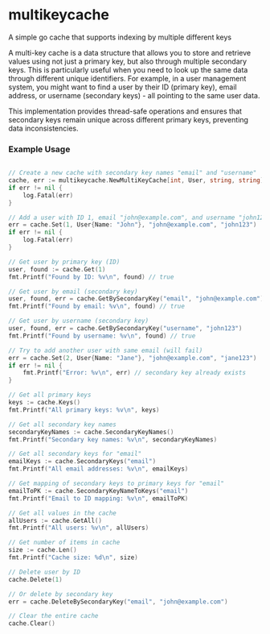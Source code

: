 # multikeycache
A simple go cache that supports indexing by multiple different keys

A multi-key cache is a data structure that allows you to store and retrieve values using not just a primary key, but also through multiple secondary keys. This is particularly useful when you need to look up the same data through different unique identifiers. For example, in a user management system, you might want to find a user by their ID (primary key), email address, or username (secondary keys) - all pointing to the same user data.

This implementation provides thread-safe operations and ensures that secondary keys remain unique across different primary keys, preventing data inconsistencies.

### Example Usage

```go

// Create a new cache with secondary key names "email" and "username"
cache, err := multikeycache.NewMultiKeyCache[int, User, string, string]([]string{"email", "username"})
if err != nil {
    log.Fatal(err)
}

// Add a user with ID 1, email "john@example.com", and username "john123"
err = cache.Set(1, User{Name: "John"}, "john@example.com", "john123")
if err != nil {
    log.Fatal(err)
}

// Get user by primary key (ID)
user, found := cache.Get(1)
fmt.Printf("Found by ID: %v\n", found) // true

// Get user by email (secondary key)
user, found, err = cache.GetBySecondaryKey("email", "john@example.com") 
fmt.Printf("Found by email: %v\n", found) // true

// Get user by username (secondary key)
user, found, err = cache.GetBySecondaryKey("username", "john123")
fmt.Printf("Found by username: %v\n", found) // true

// Try to add another user with same email (will fail)
err = cache.Set(2, User{Name: "Jane"}, "john@example.com", "jane123")
if err != nil {
    fmt.Printf("Error: %v\n", err) // secondary key already exists
}

// Get all primary keys
keys := cache.Keys()
fmt.Printf("All primary keys: %v\n", keys)

// Get all secondary key names
secondaryKeyNames := cache.SecondaryKeyNames() 
fmt.Printf("Secondary key names: %v\n", secondaryKeyNames)

// Get all secondary keys for "email"
emailKeys := cache.SecondaryKeys("email")
fmt.Printf("All email addresses: %v\n", emailKeys)

// Get mapping of secondary keys to primary keys for "email"
emailToPK := cache.SecondaryKeyNameToKeys("email")
fmt.Printf("Email to ID mapping: %v\n", emailToPK)

// Get all values in the cache
allUsers := cache.GetAll()
fmt.Printf("All users: %v\n", allUsers)

// Get number of items in cache
size := cache.Len()
fmt.Printf("Cache size: %d\n", size)

// Delete user by ID
cache.Delete(1)

// Or delete by secondary key
err = cache.DeleteBySecondaryKey("email", "john@example.com")

// Clear the entire cache
cache.Clear()
```
